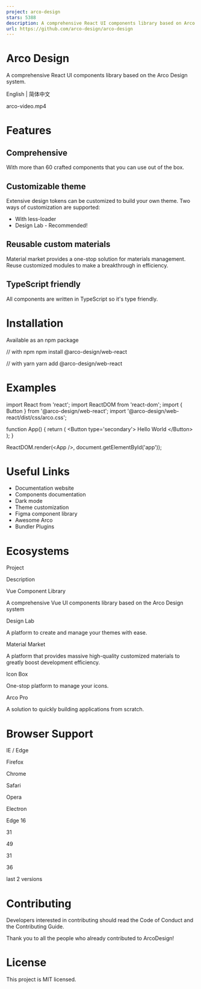 ```yaml
---
project: arco-design
stars: 5388
description: A comprehensive React UI components library based on Arco Design
url: https://github.com/arco-design/arco-design
---
```


Arco Design
===========

A comprehensive React UI components library based on the Arco Design system.

English | 简体中文

arco-video.mp4

Features
========

Comprehensive
-------------

With more than 60 crafted components that you can use out of the box.

Customizable theme
------------------

Extensive design tokens can be customized to build your own theme. Two ways of customization are supported:

-   With less-loader
-   Design Lab - Recommended!

Reusable custom materials
-------------------------

Material market provides a one-stop solution for materials management. Reuse customized modules to make a breakthrough in efficiency.

TypeScript friendly
-------------------

All components are written in TypeScript so it's type friendly.

Installation
============

Available as an npm package

// with npm
npm install @arco-design/web-react

// with yarn
yarn add @arco-design/web-react

Examples
========

import React from 'react';
import ReactDOM from 'react-dom';
import { Button } from '@arco-design/web-react';
import '@arco-design/web-react/dist/css/arco.css';

function App() {
  return (
    <Button type\='secondary'\>
      Hello World
    </Button\>
  );
}

ReactDOM.render(<App /\>, document.getElementById('app'));

Useful Links
============

-   Documentation website
-   Components documentation
-   Dark mode
-   Theme customization
-   Figma component library
-   Awesome Arco
-   Bundler Plugins

Ecosystems
==========

Project

Description

Vue Component Library

A comprehensive Vue UI components library based on the Arco Design system

Design Lab

A platform to create and manage your themes with ease.

Material Market

A platform that provides massive high-quality customized materials to greatly boost development efficiency.

Icon Box

One-stop platform to manage your icons.

Arco Pro

A solution to quickly building applications from scratch.

Browser Support
===============

  
IE / Edge

  
Firefox

  
Chrome

  
Safari

  
Opera

  
Electron

Edge 16

31

49

31

36

last 2 versions

Contributing
============

Developers interested in contributing should read the Code of Conduct and the Contributing Guide.

Thank you to all the people who already contributed to ArcoDesign!

License
=======

This project is MIT licensed.
